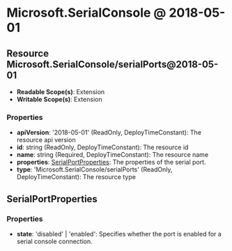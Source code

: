 # Microsoft.SerialConsole @ 2018-05-01

## Resource Microsoft.SerialConsole/serialPorts@2018-05-01
* **Readable Scope(s)**: Extension
* **Writable Scope(s)**: Extension
### Properties
* **apiVersion**: '2018-05-01' (ReadOnly, DeployTimeConstant): The resource api version
* **id**: string (ReadOnly, DeployTimeConstant): The resource id
* **name**: string (Required, DeployTimeConstant): The resource name
* **properties**: [SerialPortProperties](#serialportproperties): The properties of the serial port.
* **type**: 'Microsoft.SerialConsole/serialPorts' (ReadOnly, DeployTimeConstant): The resource type

## SerialPortProperties
### Properties
* **state**: 'disabled' | 'enabled': Specifies whether the port is enabled for a serial console connection.

